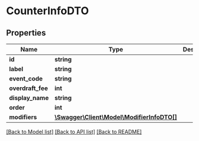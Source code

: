 # CounterInfoDTO

## Properties
Name | Type | Description | Notes
------------ | ------------- | ------------- | -------------
**id** | **string** |  | [optional] 
**label** | **string** |  | [optional] 
**event_code** | **string** |  | [optional] 
**overdraft_fee** | **int** |  | [optional] 
**display_name** | **string** |  | [optional] 
**order** | **int** |  | [optional] 
**modifiers** | [**\Swagger\Client\Model\ModifierInfoDTO[]**](ModifierInfoDTO.md) |  | [optional] 

[[Back to Model list]](../../README.md#documentation-for-models) [[Back to API list]](../../README.md#documentation-for-api-endpoints) [[Back to README]](../../README.md)

